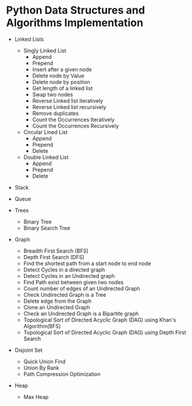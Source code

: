 # Python Data Structures and Algorithms Implementation
 * Linked Lists
     - Singly Linked List
        * Append 
        * Prepend
        * Insert after a given node
        * Delete node by Value
        * Delete node by position
        * Get length of a linked list
        * Swap two nodes
        * Reverse Linked list iteratively 
        * Reverse Linked list recursively 
        * Remove duplicates
        * Count the Occurrences Iteratively
        * Count the Occurrences Recursively
     - Circular Lined List
        * Append 
        * Prepend
        * Delete
     - Double Linked List
         * Append 
         * Prepend
         * Delete
    
 * Stack
 * Queue

 * Trees
    - Binary Tree
    - Binary Search Tree
   
 * Graph
    - Breadth First Search (BFS)
    - Depth First Search (DFS)
    - Find the shortest path from a start node to end node  
    - Detect Cycles in a directed graph
    - Detect Cycles in an Undirected graph
    - Find Path exist between given two nodes
    - Count number of edges of an Undirected Graph
    - Check Undirected Graph is a Tree
    - Delete edge from the Graph
    - Clone an Undirected Graph
    - Check an Undirected Graph is a Bipartite graph
    - Topological Sort of Directed Acyclic Graph (DAG) using Khan's Algorithm(BFS)
    - Topological Sort of Directed Acyclic Graph (DAG) using Depth First Search

* Disjoint Set
    - Quick Union Find
    - Union By Rank
    - Path Compression Optimization
* Heap
    - Max Heap